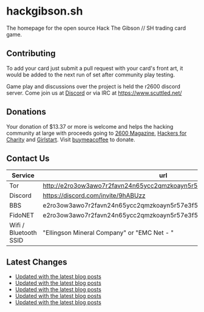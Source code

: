 # hackgibson.sh
The homepage for the open source Hack The Gibson // SH trading card game.


## Contributing

To add your card just submit a pull request with your card's front art, it would be added to the next run of set after community play testing.

Game play and discussions over the project is held the r2600 discord server. Come join us at [Discord](https://discord.com/invite/9hABUzz) or via IRC at https://www.scuttled.net/


## Donations

Your donation of $13.37 or more is welcome and helps the hacking community at large with proceeds going to [2600 Magazine](https://2600.com/), [Hackers for Charity](https://hackersforcharity.org) and [Girlstart](https://girlstart.org).  Visit [buymeacoffee](https://www.buymeacoffee.com/hackgibson.sh) to donate.


## Contact Us

Service | url
-|-
Tor | http://e2ro3ow3awo7r2favn24n65ycc2qmzkoayn5r57e3f56nvjwdcgg32ad.onion
Discord | https://discord.com/invite/9hABUzz
BBS | e2ro3ow3awo7r2favn24n65ycc2qmzkoayn5r57e3f56nvjwdcgg32ad.onion:23
FidoNET | e2ro3ow3awo7r2favn24n65ycc2qmzkoayn5r57e3f56nvjwdcgg32ad.onion:24554
Wifi / Bluetooth SSID | "Ellingson Mineral Company" or "EMC Net - <fidonet address>"

## Latest Changes
<!-- BLOG-POST-LIST:START -->
- [Updated with the latest blog posts](https://github.com/DFW2600/hackgibson.sh/commit/155700e01b5088adbd1e8a7c22ff2a1fecdef144)
- [Updated with the latest blog posts](https://github.com/DFW2600/hackgibson.sh/commit/a59f8e14ea5e3d3f5d366758bf73f8c14061c9e4)
- [Updated with the latest blog posts](https://github.com/DFW2600/hackgibson.sh/commit/367b83907869a2226aa180453f75364a3cb43089)
- [Updated with the latest blog posts](https://github.com/DFW2600/hackgibson.sh/commit/aca5004d5fd2c65127288c42e561748cdbffaf31)
- [Updated with the latest blog posts](https://github.com/DFW2600/hackgibson.sh/commit/ee8a2672e497ef1ba78aa92e0eb7c88e43abdacc)
<!-- BLOG-POST-LIST:END -->
